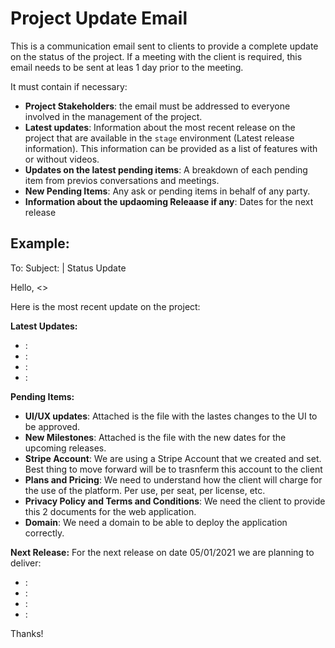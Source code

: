 # Project Update Email

This is a communication email sent to clients to provide a complete update on the status of the project. If a meeting with the client is required, this email needs to be sent at leas 1 day prior to the meeting.

It must contain if necessary:

- **Project Stakeholders**: the email must be addressed to everyone involved in the management of the project.
- **Latest updates**:  Information about the most recent release on the project that are available in the `stage` environment (Latest release information). This information can be provided as a list of features with or without videos.
- **Updates on the latest pending items**: A breakdown of each pending item from previos conversations and meetings.
- **New Pending Items**: Any ask or pending items in behalf of any party.
- **Information about the updaoming Releaase if any**: Dates for the next release


## Example:

To: <Project Stakeholders> 
Subject: <Project Name> | Status Update


Hello, <>

Here is the most recent update on the project:

**Latest Updates:**
- **<Feature Name>**: <Description>
- **<Feature Name>**: <Description>
- **<Feature Name>**: <Description>
- **<Feature Name>**: <Description>


**Pending Items:**
- **UI/UX updates**: Attached is the file with the lastes changes to the UI to be approved. 
- **New Milestones**: Attached is the file with the new dates for the upcoming releases.
- **Stripe Account**: We are using a Stripe Account that we created and set. Best thing to move forward will be to trasnferm this account to the client
- **Plans and Pricing**: We need to understand how the client will charge for the use of the platform. Per use, per seat, per license, etc. 
- **Privacy Policy and Terms and Conditions**: We need the client to provide this 2 documents for the web application.
- **Domain**: We need a domain to be able to deploy the application correctly.


**Next Release:**
For the next release on date 05/01/2021 we are planning to deliver:
- **<Feature Name>**: <Description>
- **<Feature Name>**: <Description>
- **<Feature Name>**: <Description>
- **<Feature Name>**: <Description>

Thanks!
